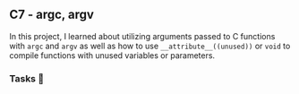 ## C7 - argc, argv

In this project, I learned about utilizing arguments passed to C functions with ```argc``` and ```argv``` as well as how to use ```__attribute__((unused))``` or ```void``` to compile functions with unused variables or parameters.

### Tasks 📃
